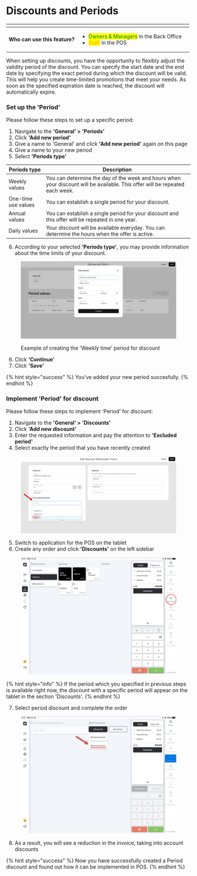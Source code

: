 # Discounts and Periods

<table data-card-size="large" data-view="cards" data-full-width="true"><thead><tr><th></th><th></th><th></th></tr></thead><tbody><tr><td><strong>Who can use this feature?</strong></td><td><ul><li><mark style="color:green;">Owners &#x26; Managers</mark> in the Back Office</li><li><mark style="color:orange;">Stuff</mark> in the POS</li></ul></td><td></td></tr></tbody></table>

When setting up discounts, you have the opportunity to flexibly adjust the validity period of the discount. You can specify the start date and the end date by specifying the exact period during which the discount will be valid. This will help you create time-limited promotions that meet your needs. As soon as the specified expiration date is reached, the discount will automatically expire.

### Set up the 'Period'

Please follow these steps to set up a specific period:

1. Navigate to the **'General' > 'Periods'**&#x20;
2. Click **'Add new period'**
3. Give a name to 'General' and click **'Add new period'** again on this page
4. Give a name to your new period
5. Select **'Periods type'**

| Periods type        | Description                                                                                                                  |
| ------------------- | ---------------------------------------------------------------------------------------------------------------------------- |
| Weekly values       | You can determine the day of the week and hours when your discount will be available. This offer will be repeated each week. |
| One-time use values | You can establish a single period for your discount.                                                                         |
| Annual values       | You can establish a single period for your discount and this offer will be repeated in one year.                             |
| Daily values        | Your discount will be available everyday. You can determine the hours when the offer is active.                              |

6. According to your selected **'Periods type'**, you may provide information about the time limits of your discount.

<figure><img src="../../../.gitbook/assets/periods.jpg" alt=""><figcaption><p>Example of creating the 'Weekly time' period for discount</p></figcaption></figure>

6. Click **'Continue'**
7. Click **'Save'**

{% hint style="success" %}
You've added your new period succesfully.
{% endhint %}

### Implement 'Period' for discount

Please follow these steps to implement 'Period' for discount:

1. Navigate to the **'General' > 'Discounts'**
2. Click **'Add new discount'**
3. Enter the requested information and pay the attention to **'Excluded period'**
4. Select exactly the period that you have recently created

<figure><img src="../../../.gitbook/assets/discount-period.jpg" alt=""><figcaption></figcaption></figure>

5. Switch to application for the POS on the tablet
6. Create any order and click **'Discounts'** on the left sidebar

<figure><img src="../../../.gitbook/assets/disc.jpg" alt="" width="563"><figcaption></figcaption></figure>

{% hint style="info" %}
If the period which you specified in previous steps is available right now, the discount with a specific period will appear on the tablet in the section 'Discounts'.&#x20;
{% endhint %}

7. Select period discount and complete the order

<figure><img src="../../../.gitbook/assets/disc2.jpg" alt="" width="563"><figcaption></figcaption></figure>

8. As a result, you will see a reduction in the invoice, taking into account discounts

{% hint style="success" %}
Now you have successfully created a Period discount and found out how it can be implemented in POS.
{% endhint %}
